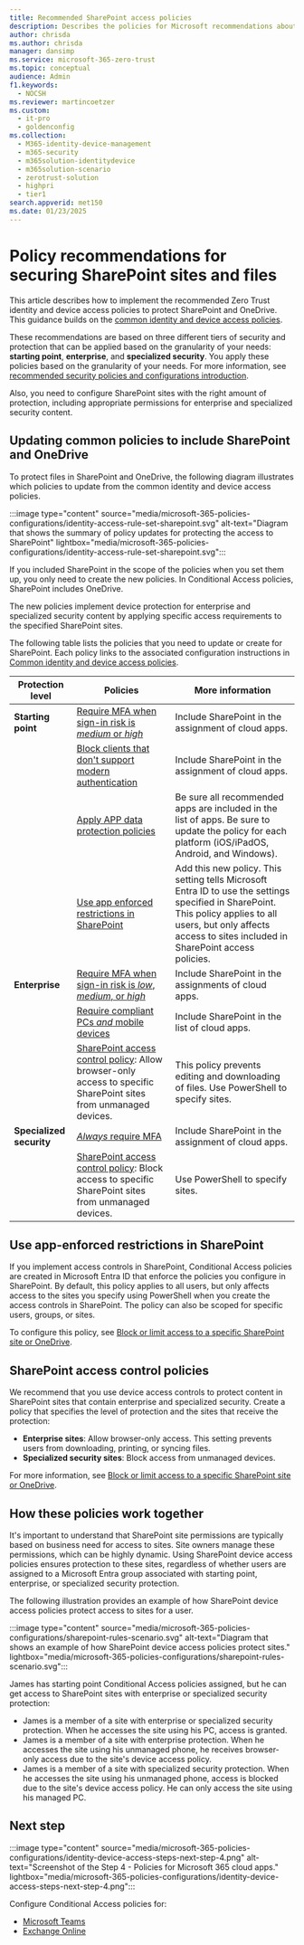 ```yaml
---
title: Recommended SharePoint access policies
description: Describes the policies for Microsoft recommendations about how to secure SharePoint file access.
author: chrisda
ms.author: chrisda
manager: dansimp
ms.service: microsoft-365-zero-trust
ms.topic: conceptual
audience: Admin
f1.keywords:
  - NOCSH
ms.reviewer: martincoetzer
ms.custom:
  - it-pro
  - goldenconfig
ms.collection:
  - M365-identity-device-management
  - m365-security
  - m365solution-identitydevice
  - m365solution-scenario
  - zerotrust-solution
  - highpri
  - tier1
search.appverid: met150
ms.date: 01/23/2025
---
```


# Policy recommendations for securing SharePoint sites and files

This article describes how to implement the recommended Zero Trust identity and device access policies to protect SharePoint and OneDrive. This guidance builds on the [common identity and device access policies](zero-trust-identity-device-access-policies-common.md).

These recommendations are based on three different tiers of security and protection that can be applied based on the granularity of your needs: **starting point**, **enterprise**, and **specialized security**. You apply these policies based on the granularity of your needs. For more information, see [recommended security policies and configurations introduction](zero-trust-identity-device-access-policies-overview.md).

Also, you need to configure SharePoint sites with the right amount of protection, including appropriate permissions for enterprise and specialized security content.

## Updating common policies to include SharePoint and OneDrive

To protect files in SharePoint and OneDrive, the following diagram illustrates which policies to update from the common identity and device access policies.

:::image type="content" source="media/microsoft-365-policies-configurations/identity-access-rule-set-sharepoint.svg" alt-text="Diagram that shows the summary of policy updates for protecting the access to SharePoint" lightbox="media/microsoft-365-policies-configurations/identity-access-rule-set-sharepoint.svg":::

If you included SharePoint in the scope of the policies when you set them up, you only need to create the new policies. In Conditional Access policies, SharePoint includes OneDrive.

The new policies implement device protection for enterprise and specialized security content by applying specific access requirements to the specified SharePoint sites.

The following table lists the policies that you need to update or create for SharePoint. Each policy links to the associated configuration instructions in [Common identity and device access policies](zero-trust-identity-device-access-policies-common.md).

|Protection level|Policies|More information|
|---|---|---|
|**Starting point**|[Require MFA when sign-in risk is *medium* or *high*](zero-trust-identity-device-access-policies-common.md#require-mfa-based-on-sign-in-risk)|Include SharePoint in the assignment of cloud apps.|
||[Block clients that don't support modern authentication](zero-trust-identity-device-access-policies-common.md#block-clients-that-dont-support-multifactor-authentication)|Include SharePoint in the assignment of cloud apps.|
||[Apply APP data protection policies](zero-trust-identity-device-access-policies-common.md#app-protection-policies)|Be sure all recommended apps are included in the list of apps. Be sure to update the policy for each platform (iOS/iPadOS, Android, and Windows).|
||[Use app enforced restrictions in SharePoint](#use-app-enforced-restrictions-in-sharepoint)|Add this new policy. This setting tells Microsoft Entra ID to use the settings specified in SharePoint. This policy applies to all users, but only affects access to sites included in SharePoint access policies.|
|**Enterprise**|[Require MFA when sign-in risk is *low*, *medium*, or *high*](zero-trust-identity-device-access-policies-common.md#require-mfa-based-on-sign-in-risk)|Include SharePoint in the assignments of cloud apps.|
||[Require compliant PCs *and* mobile devices](zero-trust-identity-device-access-policies-common.md#require-compliant-pcs-and-mobile-devices)|Include SharePoint in the list of cloud apps.|
||[SharePoint access control policy](#sharepoint-access-control-policies): Allow browser-only access to specific SharePoint sites from unmanaged devices.|This policy prevents editing and downloading of files. Use PowerShell to specify sites.|
|**Specialized security**|[*Always* require MFA](zero-trust-identity-device-access-policies-common.md#always-require-mfa)|Include SharePoint in the assignment of cloud apps.|
||[SharePoint access control policy](#use-app-enforced-restrictions-in-sharepoint): Block access to specific SharePoint sites from unmanaged devices.|Use PowerShell to specify sites.|

## Use app-enforced restrictions in SharePoint

If you implement access controls in SharePoint, Conditional Access policies are created in Microsoft Entra ID that enforce the policies you configure in SharePoint. By default, this policy applies to all users, but only affects access to the sites you specify using PowerShell when you create the access controls in SharePoint. The policy can also be scoped for specific users, groups, or sites.

To configure this policy, see [Block or limit access to a specific SharePoint site or OneDrive](/sharepoint/control-access-from-unmanaged-devices#block-or-limit-access-to-a-specific-sharepoint-site-or-onedrive).

## SharePoint access control policies

We recommend that you use device access controls to protect content in SharePoint sites that contain enterprise and specialized security. Create a policy that specifies the level of protection and the sites that receive the protection:

- **Enterprise sites**: Allow browser-only access. This setting prevents users from downloading, printing, or syncing files.
- **Specialized security sites**: Block access from unmanaged devices.

For more information, see [Block or limit access to a specific SharePoint site or OneDrive](/sharepoint/control-access-from-unmanaged-devices#block-or-limit-access-to-a-specific-sharepoint-site-or-onedrive).

## How these policies work together

It's important to understand that SharePoint site permissions are typically based on business need for access to sites. Site owners manage these permissions, which can be highly dynamic. Using SharePoint device access policies ensures protection to these sites, regardless of whether users are assigned to a Microsoft Entra group associated with starting point, enterprise, or specialized security protection.

The following illustration provides an example of how SharePoint device access policies protect access to sites for a user.

:::image type="content" source="media/microsoft-365-policies-configurations/sharepoint-rules-scenario.svg" alt-text="Diagram that shows an example of how SharePoint device access policies protect sites." lightbox="media/microsoft-365-policies-configurations/sharepoint-rules-scenario.svg":::

James has starting point Conditional Access policies assigned, but he can get access to SharePoint sites with enterprise or specialized security protection:

- James is a member of a site with enterprise or specialized security protection. When he accesses the site using his PC, access is granted.
- James is a member of a site with enterprise protection. When he accesses the site using his unmanaged phone, he receives browser-only access due to the site's device access policy.
- James is a member of a site with specialized security protection. When he accesses the site using his unmanaged phone, access is blocked due to the site's device access policy. He can only access the site using his managed PC.

## Next step

:::image type="content" source="media/microsoft-365-policies-configurations/identity-device-access-steps-next-step-4.png" alt-text="Screenshot of the Step 4 - Policies for Microsoft 365 cloud apps." lightbox="media/microsoft-365-policies-configurations/identity-device-access-steps-next-step-4.png":::

Configure Conditional Access policies for:

- [Microsoft Teams](zero-trust-identity-device-access-policies-teams.md)
- [Exchange Online](zero-trust-identity-device-access-policies-exchange.md)

